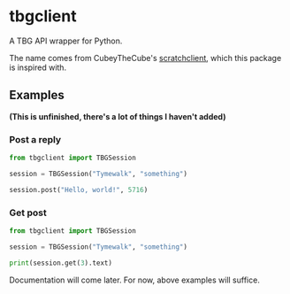 # tbgclient
A TBG API wrapper for Python.

The name comes from CubeyTheCube's [scratchclient](https://github.com/CubeyTheCube/scratchclient), which this package is inspired with.

## Examples
**(This is unfinished, there's a lot of things I haven't added)**
### Post a reply
```python
from tbgclient import TBGSession

session = TBGSession("Tymewalk", "something")

session.post("Hello, world!", 5716)
```
### Get post
```python
from tbgclient import TBGSession

session = TBGSession("Tymewalk", "something")

print(session.get(3).text)
```

Documentation will come later. For now, above examples will suffice.